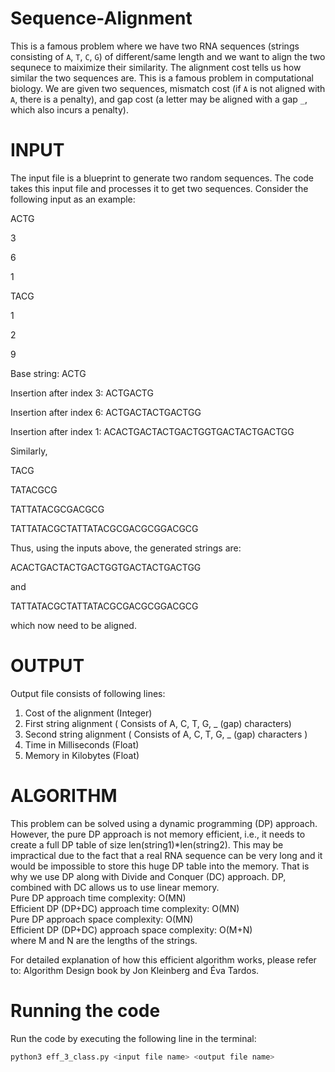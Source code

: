 # Sequence-Alignment
This is a famous problem where we have two RNA sequences (strings consisting of `A`, `T`, `C`, `G`) of different/same length and we want to align the two sequnece to maiximize their similarity. The alignment cost tells us how similar the two sequences are. This is a famous problem in computational biology. We are given two sequences, mismatch cost (if `A` is not aligned with `A`, there is a penalty), and gap cost (a letter may be aligned with a gap `_`, which also incurs a penalty).

# INPUT
The input file is a blueprint to generate two random sequences. The code takes this input file and processes it to get two sequences. Consider the following input as an example:

ACTG

3

6

1 

TACG 

1

2

9

Base string: ACTG

Insertion after index 3: ACTGACTG

Insertion after index 6: ACTGACTACTGACTGG

Insertion after index 1: ACACTGACTACTGACTGGTGACTACTGACTGG

Similarly,

TACG

TATACGCG

TATTATACGCGACGCG 

TATTATACGCTATTATACGCGACGCGGACGCG

Thus, using the inputs above, the generated strings are:

ACACTGACTACTGACTGGTGACTACTGACTGG 

and 

TATTATACGCTATTATACGCGACGCGGACGCG 

which now need to be aligned.

# OUTPUT
Output file consists of following lines:
1. Cost of the alignment (Integer)
2. First string alignment ( Consists of A, C, T, G, _ (gap) characters)
3. Second string alignment ( Consists of A, C, T, G, _ (gap) characters )
4. Time in Milliseconds (Float)
5. Memory in Kilobytes (Float)

# ALGORITHM
This problem can be solved using a dynamic programming (DP) approach. However, the pure DP approach is not memory efficient, i.e., it needs to create a full DP table of size len(string1)*len(string2). This may be impractical due to the fact that a real RNA sequence can be very long and it would be impossible to store this huge DP table into the memory.
That is why we use DP along with Divide and Conquer (DC) approach. DP, combined with DC allows us to use linear memory.  
Pure DP approach time complexity: O(MN)  
Efficient DP (DP+DC) approach time complexity: O(MN)  
Pure DP approach space complexity: O(MN)  
Efficient DP (DP+DC) approach space complexity: O(M+N)    
where M and N are the lengths of the strings.

For detailed explanation of how this efficient algorithm works, please refer to: Algorithm Design book by Jon Kleinberg and Éva Tardos.

# Running the code

Run the code by executing the following line in the terminal:

```sh
python3 eff_3_class.py <input file name> <output file name>
